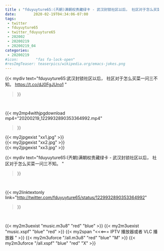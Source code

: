 ```yaml
---
title : "fduyuyture65:(兲朝)满朝权贵藏绿卡 - 武汉封锁社区以后， 社区对于怎么买菜一问三不知。 "
date:        2020-02-19T04:34:06-07:00
tags:
 - twitter
 - fduyuyture65
 - twitter_fduyuyture65
 - 202002
 - 20200219
 - 20200219_04
categories:
 - 20200219
#icon:        "fas fa-lock-open"
#resImgTeaser: teaserpics/wikipedia.org/emacs-jokes.png
---
```


{{< mydiv text="fduyuyture65:武汉封锁社区以后， 社区对于怎么买菜一问三不知。 https://t.co/dJ0FgJUno1 "
>}}
<br>


{{< my2mp4withjpgdownload mp4="20200219_1229932890353364992.mp4"
>}}

{{< my2jpgexist "xx1.jpg" >}}<br>
{{< my2jpgexist "xx2.jpg" >}}<br>
{{< my2jpgexist "xx3.jpg" >}}<br>



{{< mydiv text="fduyuyture65:(兲朝)满朝权贵藏绿卡 - 武汉封锁社区以后， 社区对于怎么买菜一问三不知。 "
>}}
<br>

{{< my2linktextonly link="http://twitter.com/fduyuyture65/status/1229932890353364992"
>}}


<br>

{{< my2m3uexist "music.m3u8" "red"  "blue" >}} {{< my2m3uexist "music.xspf" "blue" "red"  >}} {{< my2span "<<<=== IPTV 播放器或者 VLC 播放器 " >}} {{< my2m3uforce "/all.m3u8" "red"  "blue" "M" >}} {{< my2m3uforce "/all.xspf" "blue" "red"  "X" >}} 
